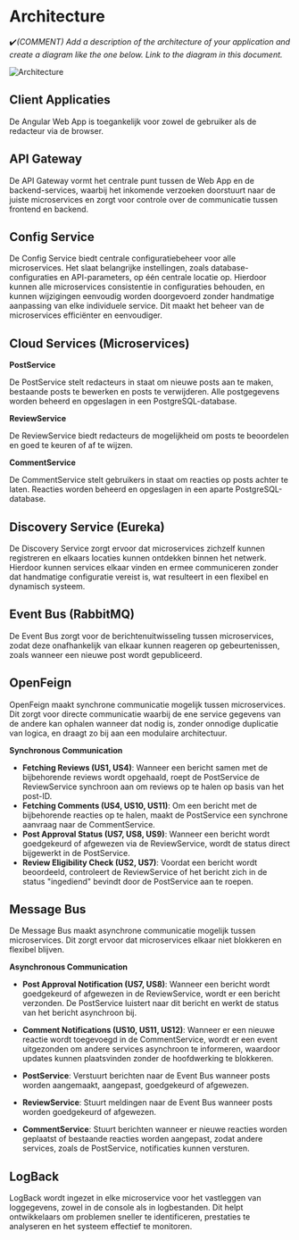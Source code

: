 # Architecture

:heavy_check_mark:_(COMMENT) Add a description of the architecture of your application and create a diagram like the one below. Link to the diagram in this document._

![Architecture](https://github.com/user-attachments/assets/276ef74b-e079-4776-b9d4-1c59924242f9)

## Client Applicaties

De Angular Web App is toegankelijk voor zowel de gebruiker als de redacteur via de browser.

## API Gateway

De API Gateway vormt het centrale punt tussen de Web App en de backend-services, waarbij het inkomende verzoeken doorstuurt naar de juiste microservices en zorgt voor controle over de communicatie tussen frontend en backend.

## Config Service

De Config Service biedt centrale configuratiebeheer voor alle microservices. Het slaat belangrijke instellingen, zoals database-configuraties en API-parameters, op één centrale locatie op. Hierdoor kunnen alle microservices consistentie in configuraties behouden, en kunnen wijzigingen eenvoudig worden doorgevoerd zonder handmatige aanpassing van elke individuele service. Dit maakt het beheer van de microservices efficiënter en eenvoudiger.

## Cloud Services (Microservices)

**PostService**

De PostService stelt redacteurs in staat om nieuwe posts aan te maken, bestaande posts te bewerken en posts te verwijderen. Alle postgegevens worden beheerd en opgeslagen in een PostgreSQL-database.

**ReviewService**

De ReviewService biedt redacteurs de mogelijkheid om posts te beoordelen en goed te keuren of af te wijzen.

**CommentService**

De CommentService stelt gebruikers in staat om reacties op posts achter te laten. Reacties worden beheerd en opgeslagen in een aparte PostgreSQL-database.

## Discovery Service (Eureka)

De Discovery Service zorgt ervoor dat microservices zichzelf kunnen registreren en elkaars locaties kunnen ontdekken binnen het netwerk. Hierdoor kunnen services elkaar vinden en ermee communiceren zonder dat handmatige configuratie vereist is, wat resulteert in een flexibel en dynamisch systeem.

## Event Bus (RabbitMQ)

De Event Bus zorgt voor de berichtenuitwisseling tussen microservices, zodat deze onafhankelijk van elkaar kunnen reageren op gebeurtenissen, zoals wanneer een nieuwe post wordt gepubliceerd.

## OpenFeign

OpenFeign maakt synchrone communicatie mogelijk tussen microservices. Dit zorgt voor directe communicatie waarbij de ene service gegevens van de andere kan ophalen wanneer dat nodig is, zonder onnodige duplicatie van logica, en draagt zo bij aan een modulaire architectuur.

**Synchronous Communication**

- **Fetching Reviews (US1, US4)**: Wanneer een bericht samen met de bijbehorende reviews wordt opgehaald, roept de PostService de ReviewService synchroon aan om reviews op te halen op basis van het post-ID.
- **Fetching Comments (US4, US10, US11)**: Om een bericht met de bijbehorende reacties op te halen, maakt de PostService een synchrone aanvraag naar de CommentService.
- **Post Approval Status (US7, US8, US9)**: Wanneer een bericht wordt goedgekeurd of afgewezen via de ReviewService, wordt de status direct bijgewerkt in de PostService.
- **Review Eligibility Check (US2, US7)**: Voordat een bericht wordt beoordeeld, controleert de ReviewService of het bericht zich in de status "ingediend" bevindt door de PostService aan te roepen.

## Message Bus

De Message Bus maakt asynchrone communicatie mogelijk tussen microservices. Dit zorgt ervoor dat microservices elkaar niet blokkeren en flexibel blijven.

**Asynchronous Communication**

- **Post Approval Notification (US7, US8)**: Wanneer een bericht wordt goedgekeurd of afgewezen in de ReviewService, wordt er een bericht verzonden. De PostService luistert naar dit bericht en werkt de status van het bericht asynchroon bij.
- **Comment Notifications (US10, US11, US12)**: Wanneer er een nieuwe reactie wordt toegevoegd in de CommentService, wordt er een event uitgezonden om andere services asynchroon te informeren, waardoor updates kunnen plaatsvinden zonder de hoofdwerking te blokkeren.

- **PostService**: Verstuurt berichten naar de Event Bus wanneer posts worden aangemaakt, aangepast, goedgekeurd of afgewezen.
- **ReviewService**: Stuurt meldingen naar de Event Bus wanneer posts worden goedgekeurd of afgewezen.
- **CommentService**: Stuurt berichten wanneer er nieuwe reacties worden geplaatst of bestaande reacties worden aangepast, zodat andere services, zoals de PostService, notificaties kunnen versturen.

## LogBack

LogBack wordt ingezet in elke microservice voor het vastleggen van loggegevens, zowel in de console als in logbestanden. Dit helpt ontwikkelaars om problemen sneller te identificeren, prestaties te analyseren en het systeem effectief te monitoren.








